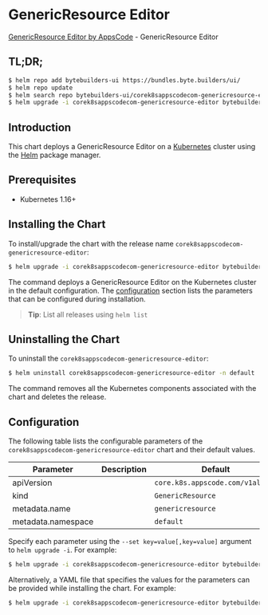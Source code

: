 # GenericResource Editor

[GenericResource Editor by AppsCode](https://byte.builders) - GenericResource Editor

## TL;DR;

```bash
$ helm repo add bytebuilders-ui https://bundles.byte.builders/ui/
$ helm repo update
$ helm search repo bytebuilders-ui/corek8sappscodecom-genericresource-editor --version=v0.4.3
$ helm upgrade -i corek8sappscodecom-genericresource-editor bytebuilders-ui/corek8sappscodecom-genericresource-editor -n default --create-namespace --version=v0.4.3
```

## Introduction

This chart deploys a GenericResource Editor on a [Kubernetes](http://kubernetes.io) cluster using the [Helm](https://helm.sh) package manager.

## Prerequisites

- Kubernetes 1.16+

## Installing the Chart

To install/upgrade the chart with the release name `corek8sappscodecom-genericresource-editor`:

```bash
$ helm upgrade -i corek8sappscodecom-genericresource-editor bytebuilders-ui/corek8sappscodecom-genericresource-editor -n default --create-namespace --version=v0.4.3
```

The command deploys a GenericResource Editor on the Kubernetes cluster in the default configuration. The [configuration](#configuration) section lists the parameters that can be configured during installation.

> **Tip**: List all releases using `helm list`

## Uninstalling the Chart

To uninstall the `corek8sappscodecom-genericresource-editor`:

```bash
$ helm uninstall corek8sappscodecom-genericresource-editor -n default
```

The command removes all the Kubernetes components associated with the chart and deletes the release.

## Configuration

The following table lists the configurable parameters of the `corek8sappscodecom-genericresource-editor` chart and their default values.

|     Parameter      | Description |                   Default                   |
|--------------------|-------------|---------------------------------------------|
| apiVersion         |             | <code>core.k8s.appscode.com/v1alpha1</code> |
| kind               |             | <code>GenericResource</code>                |
| metadata.name      |             | <code>genericresource</code>                |
| metadata.namespace |             | <code>default</code>                        |


Specify each parameter using the `--set key=value[,key=value]` argument to `helm upgrade -i`. For example:

```bash
$ helm upgrade -i corek8sappscodecom-genericresource-editor bytebuilders-ui/corek8sappscodecom-genericresource-editor -n default --create-namespace --version=v0.4.3 --set apiVersion=core.k8s.appscode.com/v1alpha1
```

Alternatively, a YAML file that specifies the values for the parameters can be provided while
installing the chart. For example:

```bash
$ helm upgrade -i corek8sappscodecom-genericresource-editor bytebuilders-ui/corek8sappscodecom-genericresource-editor -n default --create-namespace --version=v0.4.3 --values values.yaml
```
